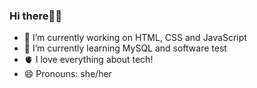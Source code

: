 ### Hi there👋🏾


- 🔭 I’m currently working on HTML, CSS and JavaScript 
- 🌱 I’m currently learning MySQL and software test
- 🫀 I love everything about tech!
- 😄 Pronouns: she/her

